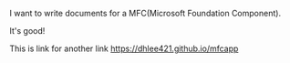 I want to write documents for a MFC(Microsoft Foundation Component).

It's good!

This is link for another link https://dhlee421.github.io/mfcapp

